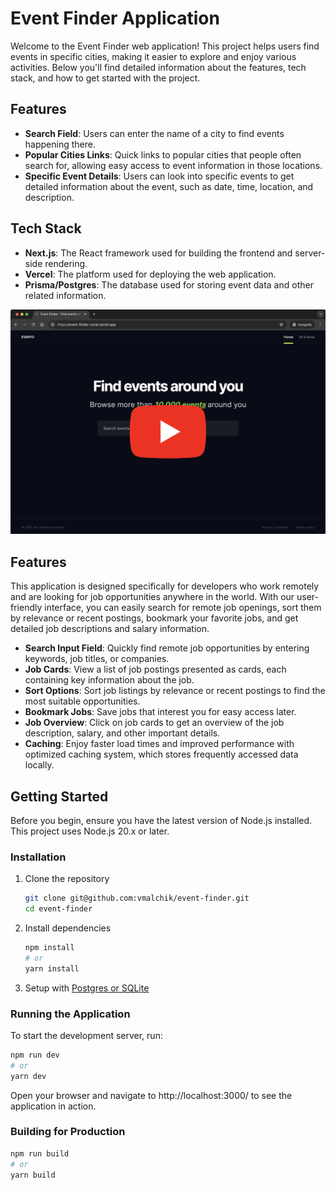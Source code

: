 # Event Finder Application

Welcome to the Event Finder web application! This project helps users find events in specific cities, making it easier to explore and enjoy various activities. Below you'll find detailed information about the features, tech stack, and how to get started with the project.

## Features

- **Search Field**: Users can enter the name of a city to find events happening there.
- **Popular Cities Links**: Quick links to popular cities that people often search for, allowing easy access to event information in those locations.
- **Specific Event Details**: Users can look into specific events to get detailed information about the event, such as date, time, location, and description.

## Tech Stack

- **Next.js**: The React framework used for building the frontend and server-side rendering.
- **Vercel**: The platform used for deploying the web application.
- **Prisma/Postgres**: The database used for storing event data and other related information.

[![Watch the video](app_preview.png)](https://youtu.be/pMbCnkourL4)

## Features

This application is designed specifically for developers who work remotely and are looking for job opportunities anywhere in the world. With our user-friendly interface, you can easily search for remote job openings, sort them by relevance or recent postings, bookmark your favorite jobs, and get detailed job descriptions and salary information.

- **Search Input Field**: Quickly find remote job opportunities by entering keywords, job titles, or companies.
- **Job Cards**: View a list of job postings presented as cards, each containing key information about the job.
- **Sort Options**: Sort job listings by relevance or recent postings to find the most suitable opportunities.
- **Bookmark Jobs**: Save jobs that interest you for easy access later.
- **Job Overview**: Click on job cards to get an overview of the job description, salary, and other important details.
- **Caching**: Enjoy faster load times and improved performance with optimized caching system, which stores frequently accessed data locally.

## Getting Started

Before you begin, ensure you have the latest version of Node.js installed. This project uses Node.js 20.x or later.

### Installation

1. Clone the repository

   ```sh
   git clone git@github.com:vmalchik/event-finder.git
   cd event-finder
   ```

2. Install dependencies

   ```sh
   npm install
   # or
   yarn install
   ```

3. Setup with [Postgres or SQLite](./docs/db.md)

### Running the Application

To start the development server, run:

```sh
npm run dev
# or
yarn dev
```

Open your browser and navigate to http://localhost:3000/ to see the application in action.

### Building for Production

```sh
npm run build
# or
yarn build
```
